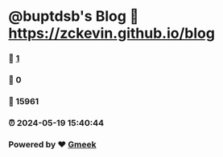 # @buptdsb's Blog :link: https://zckevin.github.io/blog 
### :page_facing_up: [1](https://zckevin.github.io/blog/tag.html) 
### :speech_balloon: 0 
### :hibiscus: 15961 
### :alarm_clock: 2024-05-19 15:40:44 
### Powered by :heart: [Gmeek](https://github.com/Meekdai/Gmeek)
